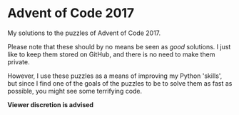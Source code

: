 # Advent of Code 2017

My solutions to the puzzles of Advent of Code 2017.

Please note that these should by no means be seen as _good_ solutions. I just
like to keep them stored on GitHub, and there is no need to make them private.

However, I use these puzzles as a means of improving my Python 'skills', but
since I find one of the goals of the puzzles to be to solve them as fast as 
possible, you might see some terrifying code.

__Viewer discretion is advised__

